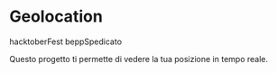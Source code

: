 # Geolocation

hacktoberFest beppSpedicato

Questo progetto ti permette di vedere la tua posizione in tempo reale.